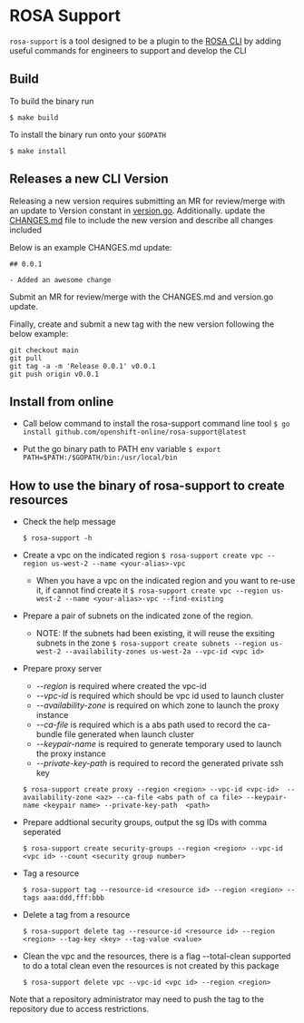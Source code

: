 # ROSA Support
`rosa-support` is a tool designed to be a plugin to the [ROSA CLI](https://github.com/openshift/rosa) by adding useful commands for engineers to support and develop the CLI

## Build 
To build the binary run 
``` 
$ make build
```
To install the binary run onto your `$GOPATH`
``` 
$ make install
```

## Releases a new CLI Version
Releasing a new version requires submitting an MR for review/merge with an update to Version constant in [version.go](pkg/version/version.go).
Additionally. update the [CHANGES.md](CHANGES.md) file to include the new version and describe all changes included

Below is an example CHANGES.md update:
```
## 0.0.1

- Added an awesome change
```

Submit an MR for review/merge with the CHANGES.md and version.go update.

Finally, create and submit a new tag with the new version following the below example:

```shell
git checkout main
git pull
git tag -a -m 'Release 0.0.1' v0.0.1
git push origin v0.0.1
```
## Install from online
* Call below command to install the rosa-support command line tool
```$ go install github.com/openshift-online/rosa-support@latest```

* Put the go binary path to PATH env variable
```$ export PATH=$PATH:/$GOPATH/bin:/usr/local/bin```
## How to use the binary of rosa-support to create resources
* Check the help message

	`$ rosa-support -h`

* Create a vpc on the indicated region
    `$ rosa-support create vpc --region us-west-2 --name <your-alias>-vpc`
	* When you have a vpc on the indicated region and you want to re-use it, if cannot find create it
	`$ rosa-support create vpc --region us-west-2 --name <your-alias>-vpc --find-existing`

* Prepare a pair of subnets on the indicated zone of the region.
	* NOTE: If the subnets had been existing, it will reuse the exsiting subnets in the zone
	`$ rosa-support create subnets --region us-west-2 --availability-zones us-west-2a --vpc-id <vpc id>`

* Prepare proxy server
	* *--region* is required where created the vpc-id
    * *--vpc-id* is required which should be vpc id used to launch cluster
	* *--availability-zone* is required on which zone to launch the proxy instance
    * *--ca-file* is required which is a abs path used to record the ca-bundle file generated when launch cluster
    * *--keypair-name* is required to generate temporary used to launch the proxy instance
    * *--private-key-path* is required to record the generated private ssh key

	`$ rosa-support create proxy --region <region> --vpc-id <vpc-id>  --availability-zone <az> --ca-file <abs path of ca file> --keypair-name <keypair name> --private-key-path  <path>`

* Prepare addtional security groups, output the sg IDs with comma seperated

	`$ rosa-support create security-groups --region <region> --vpc-id <vpc id> --count <security group number>`

* Tag a resource

	`$ rosa-support tag --resource-id <resource id> --region <region> --tags aaa:ddd,fff:bbb`

* Delete a tag from a resource

	`$ rosa-support delete tag --resource-id <resource id> --region <region> --tag-key <key> --tag-value <value>`

* Clean the vpc and the resources, there is a flag --total-clean supported to do a total clean even the resources is not created by this package

	`$ rosa-support delete vpc --vpc-id <vpc id> --region <region>`

Note that a repository administrator may need to push the tag to the repository due to access restrictions.
